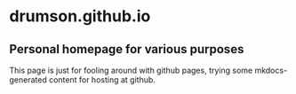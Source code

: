 # drumson.github.io
## Personal homepage for various purposes
This page is just for fooling around with github pages, trying some mkdocs-generated content for hosting at github.
